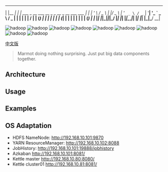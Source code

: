  _          _ _                                              _
| |__   ___| | | ___    _ __ ___   __ _ _ __ _ __ ___   ___ | |_
| '_ \ / _ \ | |/ _ \  | '_ ` _ \ / _` | '__| '_ ` _ \ / _ \| __|
| | | |  __/ | | (_) | | | | | | | (_| | |  | | | | | | (_) | |_
|_| |_|\___|_|_|\___/  |_| |_| |_|\__,_|_|  |_| |_| |_|\___/ \__|

![hadoop](https://img.shields.io/badge/java-1.8.0-blue)
![hadoop](https://img.shields.io/badge/mysql-5.7.16-blue)
![hadoop](https://img.shields.io/badge/hadoop-3.1.3-blue)
![hadoop](https://img.shields.io/badge/spark-3.0.0-blue)
![hadoop](https://img.shields.io/badge/hive-3.1.2-blue)
![hadoop](https://img.shields.io/badge/azkaban-3.84.4-blue)
![hadoop](https://img.shields.io/badge/zookeeper-3.5.7-blue)
![hadoop](https://img.shields.io/badge/kafka-3.0.0-blue)
![hadoop](https://img.shields.io/badge/kettle-7.1.0-blue)

[中文版](translations/README-cn.md)

> Marmot doing nothing surprising. Just put big data components together.

## Architecture



## Usage

## Examples

## OS Adaptation

* HDFS NameNode: http://192.168.10.101:9870
* YARN ResourceManager: http://192.168.10.102:8088
* JobHistory: http://192.168.10.101:19888/jobhistory
* Azkaban http://192.168.10.101:8081/
* Kettle master http://192.168.10.80:8080/
* Kettle cluster01 http://192.168.10.81:8081/